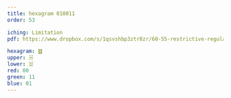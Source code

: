 ```yaml
---
title: hexagram 010011
order: 53

iching: Limitation
pdf: https://www.dropbox.com/s/1qsvshbp3ztr8zr/60-55-restrictive-regulations.pdf?dl=0

hexagram: ䷻
upper: ☵
lower: ☱
red: 00
green: 11
blue: 01
---
```

